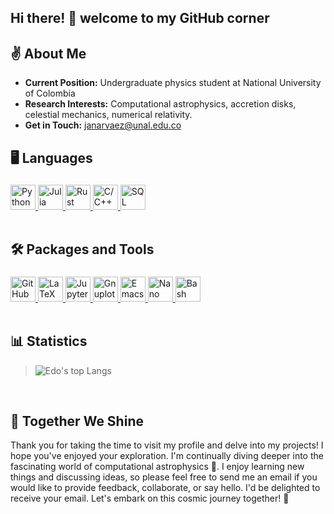 ## Hi there! 👋 welcome to my GitHub corner

## ✌ About Me
- **Current Position:** Undergraduate physics student at National University of Colombia
- **Research Interests:** Computational astrophysics, accretion disks, celestial mechanics, numerical relativity.
- **Get in Touch:** <janarvaez@unal.edu.co>

## 🖥 Languages

<div style="height: fit-content; padding-top: 5px">
  
<a href="https://python.org/" target="_blank">
  <img height="40" src="https://cdn.simpleicons.org/python" title="Python">
</a>
<a href="https://julialang.org/" target="_blank">
  <img height="40" src="https://julialang.org/assets/infra/logo.svg" title="Julia">
</a>

<a href="https://www.rust-lang.org/" target="_blank">
  <img height="40" src="https://upload.wikimedia.org/wikipedia/commons/thumb/d/d5/Rust_programming_language_black_logo.svg/182px-Rust_programming_language_black_logo.svg.png" title="Rust">
</a>

<a href="https://isocpp.org/" target="_blank">
  <img height="40" src="https://isocpp.org/assets/images/cpp_logo.png" title="C/C++">
</a>

<a href="https://www.iso.org/standard/76583.html" target="_blank">
  <img height="40" src="https://cdn-icons-png.flaticon.com/512/4248/4248443.png" title="SQL">
</a>
</div><br>


 ## 🛠 Packages and Tools
 <div style="height: fit-content; padding-top: 5px">

<a href="https://github.com/" target="_blank">
  <img height="40" src="https://cdn.simpleicons.org/github/white" title="GitHub">
</a>

  <a href="https://www.latex-project.org/" target="_blank">
  <img height="40" src="https://cdn.simpleicons.org/latex" title="LaTeX">
</a>

<a href="https://jupyter.org/" target="_blank">
  <img height="40" src="https://cdn.simpleicons.org/jupyter" title="Jupyter">
</a>

<a href="http://www.gnuplot.info/" target="_blank">
  <img height="40" src="https://www.svgrepo.com/show/373631/gnuplot.svg" title="Gnuplot">
</a>

<a href="https://www.gnu.org/software/emacs/" target="_blank">
  <img height="40" src="https://www.gnu.org/software/emacs/images/emacs.png" title="Emacs">
</a>

<a href="https://www.nano-editor.org/" target="_blank">
  <img height="40" src="https://upload.wikimedia.org/wikipedia/commons/thumb/8/8a/Gnu-nano.svg/1200px-Gnu-nano.svg.png" title="Nano">
</a>

<a href="https://tiswww.case.edu/php/chet/bash/bashtop.html" target="_blank">
  <img height="40" src="https://tiswww.case.edu/php/chet/img/bash-logo-web.png" title="Bash">
</a>

</div><br>

## 📊 Statistics
> ![Edo's top Langs](https://github-readme-stats.vercel.app/api/top-langs/?username=JackNarvaez&hide=jupyter%20notebook&layout=donut&theme=dracula)
<br>

## 🌟 Together We Shine

Thank you for taking the time to visit my profile and delve into my projects! I hope you've enjoyed your exploration. I'm continually diving deeper into the fascinating world of computational astrophysics 🌌. I enjoy learning new things and discussing ideas, so please feel free to send me an email if you would like to provide feedback, collaborate, or say hello.  I'd be delighted to receive your email. Let's embark on this cosmic journey together! 🚀
